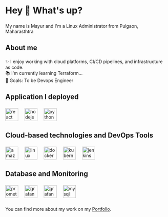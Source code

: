 <h1 align="left">Hey 👋 What's up?</h1>

###

<p align="left">My name is Mayur and I'm a Linux Administrator from Pulgaon, Maharasthtra</p>

###

<h2 align="left">About me</h2>

###

<p align="left">✨  I enjoy working with cloud platforms, CI/CD pipelines, and infrastructure as code.<br>📚 I'm currently learning Terraform...<br>🎯 Goals: To be Devops Engineer<br></p>

###

<h2 align="left">Application I deployed</h2>

###

<div align="left">
  <img src="https://cdn.jsdelivr.net/gh/devicons/devicon/icons/react/react-original.svg" height="40" alt="react logo"  />
  <img width="12" />
  <img src="https://cdn.jsdelivr.net/gh/devicons/devicon/icons/nodejs/nodejs-original.svg" height="40" alt="nodejs logo"  />
  <img width="12" />
  <img src="https://cdn.jsdelivr.net/gh/devicons/devicon/icons/python/python-original.svg" height="40" alt="python logo"  />
</div>

###

<h2 align="left">Cloud-based technologies and DevOps  Tools</h2>

###

<div align="left">
  <img src="https://www.hinto.com/sites/default/files/2024-01/aws_1.png" height="40" alt="amazonwebservices logo"  />
  <img width="12" />
  <img src="https://cdn.jsdelivr.net/gh/devicons/devicon/icons/linux/linux-original.svg" height="40" alt="linux logo"  />
  <img width="12" />
  <img src="https://cdn.jsdelivr.net/gh/devicons/devicon/icons/docker/docker-original.svg" height="40" alt="docker logo"  />
  <img width="12" />
  <img src="https://cdn.jsdelivr.net/gh/devicons/devicon/icons/kubernetes/kubernetes-plain.svg" height="40" alt="kubernetes logo"  />
  <img width="12" />
  <img src="https://cdn.jsdelivr.net/gh/devicons/devicon/icons/jenkins/jenkins-line.svg" height="40" alt="jenkins logo"  />
</div>

###

<h2 align="left">Database and Monitoring</h2>

###

<div align="left">
  <img src="https://cdn.jsdelivr.net/gh/devicons/devicon/icons/prometheus/prometheus-original.svg" height="40" alt="prometheus logo"  />
  <img width="12" />
  <img src="https://cdn.jsdelivr.net/gh/devicons/devicon/icons/grafana/grafana-original.svg" height="40" alt="grafana logo"  />
  <img width="12" />
   <img src="https://w7.pngwing.com/pngs/675/954/png-transparent-elasticsearch-kibana-logo-logstash-business-business-people-logo-computer-wallpaper-thumbnail.png" height="40" alt="grafana logo"  />
  <img width="12" />
  <img src="https://cdn.jsdelivr.net/gh/devicons/devicon/icons/mysql/mysql-original.svg" height="40" alt="mysql logo"  />
</div>

###



###
You can find more about my work on my [Portfolio](https://portfolio-f5d22.web.app/).
